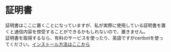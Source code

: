 # 証明書
証明書はここに置くことになっていますが、私が実際に使用している証明書を置くと通信内容を傍受することができるかもしれないので、置きません。  
証明書を取得するなら、有料のサービスを使ったり、英語ですがcertbotを使ってください。[インストール方法はここから](https://certbot.eff.org/instructions)

